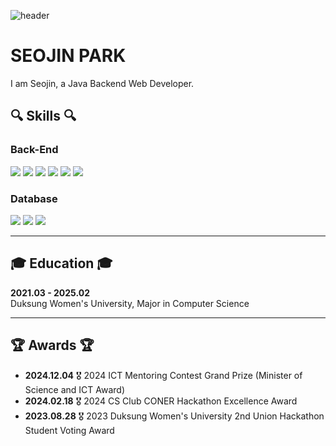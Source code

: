 ![header](https://capsule-render.vercel.app/api?type=shark&color=auto&height=250&section=header&text=SOEJIN's%20GitHub&fontSize=70&animation=scaleIn)
<div>
    <h1>SEOJIN PARK</h1>
    <p>I am Seojin, a Java Backend Web Developer.</p>
    <h2>🔍 Skills 🔍</h2>
    <h3>Back-End</h3>
    <p>
        <img src="https://img.shields.io/badge/Java-ED8B00?style=for-the-badge&logo=openjdk&logoColor=white">
        <img src="https://img.shields.io/badge/Spring-6DB33F?style=for-the-badge&logo=spring&logoColor=white">
        <img src="https://img.shields.io/badge/Python-3776AB?style=for-the-badge&logo=python&logoColor=white">
        <img src="https://img.shields.io/badge/django-092E20?style=for-the-badge&logo=django&logoColor=white">
        <img src="https://img.shields.io/badge/JavaScript-F7DF1E?style=for-the-badge&logo=JavaScript&logoColor=white">
        <img src="https://img.shields.io/badge/Node.js-43853D?style=for-the-badge&logo=node.js&logoColor=white">
    </p>
    <h3>Database</h3>
    <p>
        <img src="https://img.shields.io/badge/MySQL-00000F?style=for-the-badge&logo=mysql&logoColor=white">
        <img src="https://img.shields.io/badge/MariaDB-003545?style=for-the-badge&logo=mariaDB&logoColor=white"> 
        <img src="https://img.shields.io/badge/MongoDB-47A248?style=for-the-badge&logo=MongoDB&logoColor=white">
    </p>
    <hr>
    <h2>🎓 Education 🎓</h2>
    <p>
        <strong>2021.03 - 2025.02</strong><br>
        Duksung Women's University, Major in Computer Science
    </p>
    <hr>
    <h2>🏆 Awards 🏆</h2>
    <ul>
        <li><strong>2024.12.04</strong> 🎖️ 2024 ICT Mentoring Contest Grand Prize (Minister of Science and ICT Award)</li>
        <li><strong>2024.02.18</strong> 🎖️ 2024 CS Club CONER Hackathon Excellence Award</li>
        <li><strong>2023.08.28</strong> 🎖️ 2023 Duksung Women's University 2nd Union Hackathon Student Voting Award</li>
    </ul>
</div>




